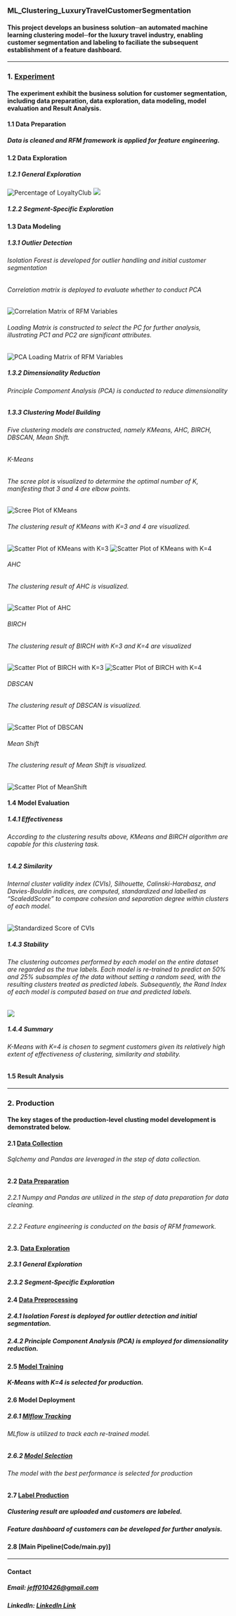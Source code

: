 ### **ML_Clustering_LuxuryTravelCustomerSegmentation**
#### This project develops an business solution─an automated machine learning clustering model─for the luxury travel industry, enabling customer segmentation and labeling to faciliate the subsequent establishment of a feature dashboard.

---
### 1. [Experiment](Code/experiment.ipynb)
#### The experiment exhibit the business solution for customer segmentation, including data preparation, data exploration, data modeling, model evaluation and Result Analysis.

#### 1.1 Data Preparation
##### Data is cleaned and RFM framework is applied for feature engineering.

#### 1.2 Data Exploration
##### 1.2.1 General Exploration
![](Image/PercentageByLoyaltyClub.png "Percentage of LoyaltyClub")
![](Image)

##### 1.2.2 Segment-Specific Exploration

#### 1.3 Data Modeling
##### 1.3.1 Outlier Detection
###### Isolation Forest is developed for outlier handling and initial customer segmentation
###### Correlation matrix is deployed to evaluate whether to conduct PCA
![](Image/CorrelationMatrix_RFM.png "Correlation Matrix of RFM Variables")
###### Loading Matrix is constructed to select the PC for further analysis, illustrating PC1 and PC2 are significant attributes.
![](Image/Loading_RFM.png "PCA Loading Matrix of RFM Variables")

##### 1.3.2 Dimensionality Reduction
###### Principle Compoment Analysis (PCA) is conducted to reduce dimensionality

##### 1.3.3 Clustering Model Building
###### Five clustering models are constructed, namely KMeans, AHC, BIRCH, DBSCAN, Mean Shift.

###### K-Means
###### The scree plot is visualized to determine the optimal number of K, manifesting that 3 and 4 are elbow points.
![](Image/Screeplot_KMeans.png "Scree Plot of KMeans")

###### The clustering result of KMeans with K=3 and 4 are visualized.
![](Image/ScatterPlot_KMeans_3.png "Scatter Plot of KMeans with K=3")
![](Image/ScatterPlot_KMeans_4.png "Scatter Plot of KMeans with K=4")

###### AHC
###### The clustering result of AHC is visualized.
![](Image/ScatterPlot_AHC.png "Scatter Plot of AHC")

###### BIRCH
###### The clustering result of BIRCH with K=3 and K=4 are visualized
![](Image/ScatterPlot_Birch_3.png "Scatter Plot of BIRCH with K=3")
![](Image/ScatterPlot_Birch_4.png "Scatter Plot of BIRCH with K=4")

###### DBSCAN
###### The clustering result of DBSCAN is visualized.
![](Image/ScatterPlot_DBSCAN_4.png "Scatter Plot of DBSCAN")

###### Mean Shift
###### The clustering result of Mean Shift is visualized.
![](Image/ScatterPlot_MeanShift_4.png "Scatter Plot of MeanShift")

#### 1.4 Model Evaluation
##### 1.4.1 Effectiveness
###### According to the clustering results above, KMeans and BIRCH algorithm are capable for this clustering task.

##### 1.4.2 Similarity
###### Internal cluster validity index (CVIs), Silhouette, Calinski-Harabasz, and Davies-Bouldin indices, are computed, standardized and labelled as “ScaleddScore” to compare cohesion and separation degree within clusters of each model.
![](Image/Model_EvaluationMetrics.png "Standardized Score of CVIs")

##### 1.4.3 Stability
###### The clustering outcomes performed by each model on the entire dataset are regarded as the true labels. Each model is re-trained to predict on 50% and 25% subsamples of the data without setting a random seed, with the resulting clusters treated as predicted labels. Subsequently, the Rand Index of each model is computed based on true and predicted labels.
![](Image/Model_Evaluation_ARI.png)

##### 1.4.4 Summary
###### K-Means with K=4 is chosen to segment customers given its relatively high extent of effectiveness of clustering, similarity and stability.

#### 1.5 Result Analysis

---
### 2. Production
#### The key stages of the production-level clusting model development is demonstrated below.

#### 2.1 [Data Collection](Code/data_collection.py)
###### Sqlchemy and Pandas are leveraged in the step of data collection.


#### 2.2 [Data Preparation](Code/data_preparation.py)
###### 2.2.1 Numpy and Pandas are utilized in the step of data preparation for data cleaning.
###### 2.2.2 Feature engineering is conducted on the basis of RFM framework.

#### 2.3. [Data Exploration](Code/data_exploration.py)
##### 2.3.1 General Exploration
##### 2.3.2 Segment-Specific Exploration

#### 2.4 [Data Preprocessing](Code/data_preprocessing.py)
##### 2.4.1 Isolation Forest is deployed for outlier detection and initial segmentation.
##### 2.4.2 Principle Component Analysis (PCA) is employed for dimensionality reduction.

#### 2.5 [Model Training](Code/model_training.py)
##### K-Means with K=4 is selected for production.

#### 2.6 Model Deployment
##### 2.6.1 [Mlflow Tracking](Code/mlflow_tracking.py)
###### MLflow is utilized to track each re-trained model.
##### 2.6.2 [Model Selection](Code/model_selection.py)
###### The model with the best performance is selected for production

#### 2.7 [Label Production](Code/data_upload)
##### Clustering result are uploaded and customers are labeled.
##### Feature dashboard of customers can be developed for further analysis.

#### 2.8 [Main Pipeline(Code/main.py)]

---
#### **Contact**
##### **Email:** jeff010426@gmail.com
##### **LinkedIn:** [LinkedIn Link](https://www.linkedin.com/in/chih-peng-javen-li-7b35561b9/)

